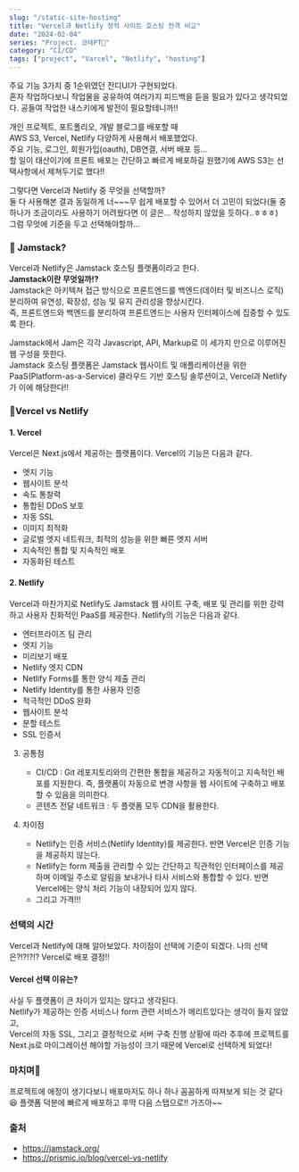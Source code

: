 ```yaml
---
slug: "/static-site-hosting"
title: "Vercel과 Netlify 정적 사이트 호스팅 전격 비교"
date: "2024-02-04"
series: "Project. 코테PT💪"
category: "CI/CD"
tags: ["project", "Varcel", "Netlify", "hosting"]
---
```


주요 기능 3가지 중 1순위였던 잔디UI가 구현되었다.  
혼자 작업하다보니 작업물을 공유하여 여러가지 피드백을 듣을 필요가 있다고 생각되었다. 공들여 작업한 내스키에게 발전이 필요할테니까!!

개인 프로젝트, 포트폴리오, 개발 블로그를 배포할 때  
AWS S3, Vercel, Netlify 다양하게 사용해서 배포했었다.  
주요 기능, 로그인, 회원가입(oauth), DB연결, 서버 배포 등...  
할 일이 태산이기에 프론트 배포는 간단하고 빠르게 배포하길 원했기에 AWS S3는 선택사항에서 제쳐두기로 했다!!

그렇다면 Vercel과 Netlify 중 무엇을 선택할까?  
둘 다 사용해본 결과 동일하게 너~~~무 쉽게 배포할 수 있어서 더 고민이 되었다(둘 중 하나가 조금이라도 사용하기 어려웠다면 이 글은... 작성하지 않았을 듯하다..ㅎㅎㅎ)  
그럼 무엇에 기준을 두고 선택해야할까...

### 👀 Jamstack?

Vercel과 Netlify은 Jamstack 호스팅 플랫폼이라고 한다.  
**Jamstack이란 무엇일까!?**  
Jamstack은 아키텍쳐 접근 방식으로 프론트엔드를 백엔드(데이터 및 비즈니스 로직) 분리하여 유연성, 확장성, 성능 및 유지 관리성을 향상시킨다.  
즉, 프론트엔드와 백엔드를 분리하여 프론트엔드는 사용자 인터페이스에 집중할 수 있도록 한다.

Jamstack에서 Jam은 각각 Javascript, API, Markup로 이 세가지 만으로 이루어진 웹 구성을 뜻한다.  
Jamstack 호스팅 플랫폼은 Jamstack 웹사이트 및 애플리케이션을 위한 PaaS(Platform-as-a-Service) 클라우드 기반 호스팅 솔루션이고, Vercel과 Netlify가 이에 해당한다!!

### 🥊Vercel vs Netlify

#### 1. Vercel

Vercel은 Next.js에서 제공하는 플랫폼이다. Vercel의 기능은 다음과 같다.

-   엣지 기능
-   웹사이트 분석
-   속도 통찰력
-   통합된 DDoS 보호
-   자동 SSL
-   이미지 최적화
-   글로벌 엣지 네트워크, 최적의 성능을 위한 빠른 엣지 서버
-   지속적인 통합 및 지속적인 배포
-   자동화된 테스트

#### 2. Netlify

Vercel과 마찬가지로 Netlify도 Jamstack 웹 사이트 구축, 배포 및 관리를 위한 강력하고 사용자 친화적인 PaaS를 제공한다. Netlify의 기능은 다음과 같다.

-   엔터프라이즈 팀 관리
-   엣지 기능
-   미리보기 배포
-   Netlify 엣지 CDN
-   Netlify Forms를 통한 양식 제출 관리
-   Netlify Identity를 통한 사용자 인증
-   적극적인 DDoS 완화
-   웹사이트 분석
-   분할 테스트
-   SSL 인증서

3. 공통점

    - CI/CD : Git 레포지토리와의 간편한 통합을 제공하고 자동적이고 지속적인 배포를 지원한다. 즉, 플랫폼이 자동으로 변경 사항을 웹 사이트에 구축하고 배포할 수 있음을 의미한다.
    - 콘텐츠 전달 네트워크 : 두 플랫폼 모두 CDN을 활용한다.

4. 차이점

    - Netlify는 인증 서비스(Netlify Identity)를 제공한다. 반면 Vercel은 인증 기능을 제공하지 않는다.
    - Netlify는 form 제출을 관리할 수 있는 간단하고 직관적인 인터페이스를 제공하며 이메일 주소로 알림을 보내거나 타사 서비스와 통합할 수 있다. 반면 Vercel에는 양식 처리 기능이 내장되어 있지 않다.
    - 그리고 가격!!!

### 선택의 시간

Vercel과 Netlify에 대해 알아보았다. 차이점이 선택에 기준이 되겠다.
나의 선택은?!?!?!? Vercel로 배포 결정!!

#### Vercel 선택 이유는?

사실 두 플랫폼이 큰 차이가 있지는 않다고 생각된다.  
Netlify가 제공하는 인증 서비스나 form 관련 서비스가 메리트있다는 생각이 들지 않았고,  
Vercel의 자동 SSL, 그리고 결정적으로 서버 구축 진행 상황에 따라 추후에 프로젝트를 Next.js로 마이그레이션 해야할 가능성이 크기 때문에 Vercel로 선택하게 되었다!

### 마치며🎉

프로젝트에 애정이 생기다보니 배포마저도 하나 하나 꼼꼼하게 따져보게 되는 것 같다😆
플랫폼 덕분에 빠르게 배포하고 후딱 다음 스탭으로!! 가즈아~~

### 출처

-   https://jamstack.org/
-   https://prismic.io/blog/vercel-vs-netlify
